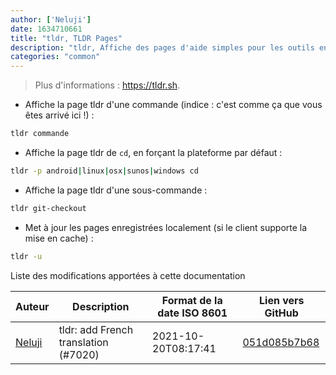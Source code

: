 ```yaml
---
author: ['Neluji']
date: 1634710661
title: "tldr, TLDR Pages"
description: "tldr, Affiche des pages d'aide simples pour les outils en ligne de commande, depuis le projet `tldr-pages`."
categories: "common"
---
```

> Plus d'informations : <https://tldr.sh>.

- Affiche la page tldr d'une commande (indice : c'est comme ça que vous êtes arrivé ici !) :

```bash
tldr commande
```

- Affiche la page tldr de `cd`, en forçant la plateforme par défaut :

```bash
tldr -p android|linux|osx|sunos|windows cd
```

- Affiche la page tldr d'une sous-commande :

```bash
tldr git-checkout
```

- Met à jour les pages enregistrées localement (si le client supporte la mise en cache) :

```bash
tldr -u
```
Liste des modifications apportées à cette documentation


Auteur | Description | Format de la date ISO 8601 | Lien vers GitHub
------|-----|-----|-----
[Neluji](mailto:38362829+Neluji@users.noreply.github.com) | tldr: add French translation (#7020) | 2021-10-20T08:17:41 | [051d085b7b68](https://github.com/tldr-pages/tldr/commit/051d085b7b684aec7413e2ea2ea36cc24406ce16)

